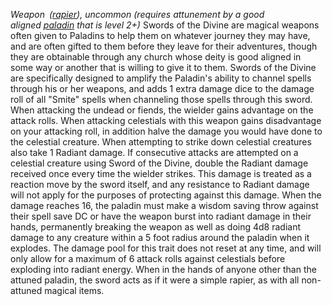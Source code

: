 _Weapon ([rapier](https://www.dandwiki.com/wiki/5e_SRD:Rapier "5e SRD:Rapier")), uncommon (requires attunement by a good aligned [paladin](https://www.dandwiki.com/wiki/5e_SRD:Paladin "5e SRD:Paladin") that is level 2+)_
Swords of the Divine are magical weapons often given to Paladins to help them on whatever journey they may have, and are often gifted to them before they leave for their adventures, though they are obtainable through any church whose deity is good aligned in some way or another that is willing to give it to them. Swords of the Divine are specifically designed to amplify the Paladin's ability to channel spells through his or her weapons, and adds 1 extra damage dice to the damage roll of all "Smite" spells when channeling those spells through this sword. When attacking the undead or fiends, the wielder gains advantage on the attack rolls.
When attacking celestials with this weapon gains disadvantage on your attacking roll, in addition halve the damage you would have done to the celestial creature. When attempting to strike down celestial creatures also take 1 Radiant damage. If consecutive attacks are attempted on a celestial creature using Sword of the Divine, double the Radiant damage received once every time the wielder strikes. This damage is treated as a reaction move by the sword itself, and any resistance to Radiant damage will not apply for the purposes of protecting against this damage. When the damage reaches 16, the paladin must make a wisdom saving throw against their spell save DC or have the weapon burst into radiant damage in their hands, permanently breaking the weapon as well as doing 4d8 radiant damage to any creature within a 5 foot radius around the paladin when it explodes. The damage pool for this trait does not reset at any time, and will only allow for a maximum of 6 attack rolls against celestials before exploding into radiant energy.
When in the hands of anyone other than the attuned paladin, the sword acts as if it were a simple rapier, as with all non-attuned magical items.